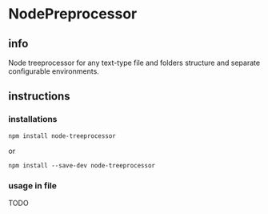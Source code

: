 # NodePreprocessor

## info
Node treeprocessor for any text-type file and folders structure and separate configurable environments.

## instructions

### installations

```
npm install node-treeprocessor
```

or

```
npm install --save-dev node-treeprocessor
```

### usage in file

TODO